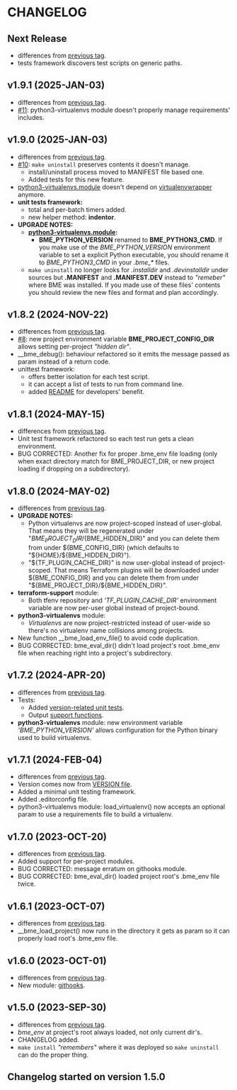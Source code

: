 # CHANGELOG

## Next Release
* differences from [previous tag](/../../compare/v1.9.1…main).
* tests framework discovers test scripts on generic paths.

## v1.9.1 (2025-JAN-03)
* differences from [previous tag](/../../compare/v1.9.0…v1.9.1).
* [#11](../../issues/11): python3-virtualenvs module doesn't properly manage requirements' includes.

## v1.9.0 (2025-JAN-03)
* differences from [previous tag](/../../compare/v1.8.2…v1.9.0).
* [#10](../../issues/10): `make uninstall` preserves contents it doesn't manage.
  * install/uninstall process moved to MANIFEST file based one.
  * Added tests for this new feature.
* [python3-virtualenvs.module](./src/bash-magic-enviro_modules/python3-virtualenvs.module) doesn't depend on [virtualenvwrapper](https://virtualenvwrapper.readthedocs.io) anymore.
* **unit tests framework:**
  * total and per-batch timers added.
  * new helper method: **indentor**.
* **UPGRADE NOTES:**
  * **[python3-virtualenvs.module](./src/bash-magic-enviro_modules/python3-virtualenvs.module):**
    * **BME_PYTHON_VERSION** renamed to **BME_PYTHON3_CMD**.  If you make use of the *BME_PYTHON_VERSION* environment variable to set a explicit Python executable, you should rename it to *BME_PYTHON3_CMD* in your *.bme_\** files.
  * `make uninstall` no longer looks for *.installdir* and *.devinstalldir* under sources but **.MANIFEST** and **.MANIFEST.DEV** instead to *"remeber"* where BME was installed.  If you made use of these files' contents you should review the new files and format and plan accordingly.

## v1.8.2 (2024-NOV-22)
* differences from [previous tag](/../../compare/v1.8.1…v1.8.2).
* [#8](../../issues/8): new project environment variable **BME_PROJECT_CONFIG_DIR** allows setting per-project *"hidden dir"*.
* __bme_debug(): behaviour refactored so it emits the message passed as param instead of a return code.
* unittest framework:
  * offers better isolation for each test script.
  * it can accept a list of tests to run from command line.
  * added [README](./tests/README.md) for developers' benefit.

## v1.8.1 (2024-MAY-15)
* differences from [previous tag](/../../compare/v1.8.0…v1.8.1).
* Unit test framework refactored so each test run gets a clean environment.
* BUG CORRECTED: Another fix for proper .bme_env file loading (only when exact directory match for BME_PROJECT_DIR, or new project loading if dropping on a subdirectory).

## v1.8.0 (2024-MAY-02)
* differences from [previous tag](/../../compare/v1.7.2…v1.8.0).
* **UPGRADE NOTES:**
  * Python virtualenvs are now project-scoped instead of user-global.  That means they will be regenerated under "${BME_PROJECT_DIR}/${BME_HIDDEN_DIR}" and you can delete them from under ${BME_CONFIG_DIR} (which defaults to "${HOME}/${BME_HIDDEN_DIR}").
  * "${TF_PLUGIN_CACHE_DIR}" is now user-global instead of project-scoped.  That means Terraform plugins will be downloaded under ${BME_CONFIG_DIR} and you can delete them from under "${BME_PROJECT_DIR}/${BME_HIDDEN_DIR}".
* **terraform-support** module:
  * Both tfenv repository and *'TF_PLUGIN_CACHE_DIR'* environment variable are now per-user global instead of project-bound.
* **python3-virtualenvs** module:
  * *Virtualenvs* are now project-restricted instead of user-wide so there's no virtualenv name collisions among projects.
* New function __bme_load_env_file() to avoid code duplication.
* BUG CORRECTED: bme_eval_dir() didn't load project's root .bme_env file when reaching right into a project's subdirectory.

## v1.7.2 (2024-APR-20)
* differences from [previous tag](/../../compare/v1.7.1…v1.7.2).
* Tests:
  * Added [version-related unit tests](./tests/test_bme_version.sh).
  * Output [support functions](./tests/maketests.sh).
* **python3-virtualenvs** module: new environment variable *'BME_PYTHON_VERSION'* allows configuration for the Python binary used to build virtualenvs.

## v1.7.1 (2024-FEB-04)
* differences from [previous tag](/../../compare/v1.7.0…v1.7.1).
* Version comes now from [VERSION file](./VERSION).
* Added a minimal unit testing framework.
* Added .editorconfig file.
* python3-virtualenvs module: load_virtualenv() now accepts an optional param to use a requirements file to build a virtualenv.

## v1.7.0 (2023-OCT-20)
* differences from [previous tag](/../../compare/v1.6.1…v1.7.0).
* Added support for per-project modules.
* BUG CORRECTED: message erratum on githooks module.
* BUG CORRECTED: bme_eval_dir() loaded project root's .bme_env file twice.

## v1.6.1 (2023-OCT-07)
* differences from [previous tag](/../../compare/v1.6.0…v1.6.1).
* __bme_load_project() now runs in the directory it gets as param so it can properly load root's .bme_env file.

## v1.6.0 (2023-OCT-01)
* differences from [previous tag](/../../compare/v1.5.0…v1.6.0).
* New module: [githooks](./src/bash-magin-enviro_modules/githooks.module).

## v1.5.0 (2023-SEP-30)
* differences from [previous tag](/../../compare/v1.4.7-1…v1.5.0).
* *bme_env* at project's root always loaded, not only current dir's.
* CHANGELOG added.
* `make install` *"remembers"* where it was deployed so `make uninstall` can do the proper thing.

## Changelog started on version 1.5.0
